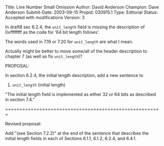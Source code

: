 Title:       Line Number Small Omission
Author:      David Anderson
Champion:    Dave Anderson
Submit-Date: 2003-09-15
Propid:      030915.1
Type:        Editorial
Status:      Accepted with modifications
Version:     3

In draft8 sec 6.2.4, the `unit_length` field is missing the
description of 0xffffffff as the code for '64 bit length follows'.

The words used in 7.19  or 7.20 for `unit_length` are what I mean.

Actually might be better to move some/all of the header
description to chapter 7 (as well as fix `unit_length`)?



PROPOSAL:

In section 6.2.4, the initial length description, add
a new sentence to 

1. `unit_length` (initial length)

"The initial length field is implemented as either 32 or
64 bits as described in section 7.4."

=======================================================

Revised proposal:

Add "(see Section 7.2.2)" at the end of the sentence that describes 
the initial length fields in each of Sections 6.1.1, 6.1.2, 6.2.4, 
and 6.4.1.
